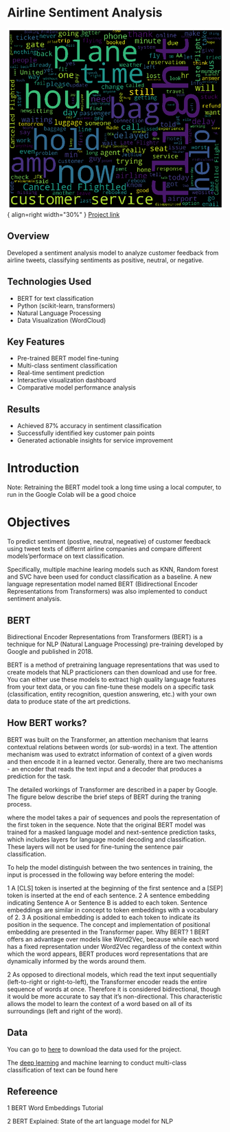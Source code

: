 # Airline Sentiment Analysis

![Word Cloud](../../img/word_cloud_tweet.png){ align=right width="30%" }
[Project link](https://github.com/tankwin08/Sentimental-analysis-of-reviewers-feedback-using-BERT-vs-Machien-learning)

## Overview
Developed a sentiment analysis model to analyze customer feedback from airline tweets, classifying sentiments as positive, neutral, or negative.

## Technologies Used
- BERT for text classification
- Python (scikit-learn, transformers)
- Natural Language Processing
- Data Visualization (WordCloud)

## Key Features
- Pre-trained BERT model fine-tuning
- Multi-class sentiment classification
- Real-time sentiment prediction
- Interactive visualization dashboard
- Comparative model performance analysis

## Results
- Achieved 87% accuracy in sentiment classification
- Successfully identified key customer pain points
- Generated actionable insights for service improvement


# Introduction
Note: Retraining the BERT model took a long time using a local computer, to run in the Google Colab will be a good choice

# Objectives
To predict sentiment (postive, neutral, negeative) of customer feedback using tweet texts of differnt airline companies and compare different models’performace on text classification.

Specifically, multiple machine learing models such as KNN, Random forest and SVC have been used for conduct classification as a baseline. A new language representation model named BERT (Bidirectional Encoder Representations from Transformers) was also implemented to conduct sentiment analysis.

## BERT
Bidirectional Encoder Representations from Transformers (BERT) is a technique for NLP (Natural Language Processing) pre-training developed by Google and published in 2018.

BERT is a method of pretraining language representations that was used to create models that NLP practicioners can then download and use for free. You can either use these models to extract high quality language features from your text data, or you can fine-tune these models on a specific task (classification, entity recognition, question answering, etc.) with your own data to produce state of the art predictions.

## How BERT works?
BERT was built on the Transformer, an attention mechanism that learns contextual relations between words (or sub-words) in a text. The attention mechanism was used to extratct information of context of a given words and then encode it in a learned vector. Generally, there are two mechanisms - an encoder that reads the text input and a decoder that produces a prediction for the task.

The detailed workings of Transformer are described in a paper by Google. The figure below describe the brief steps of BERT during the traning process.



where the model takes a pair of sequences and pools the representation of the first token in the sequence. Note that the original BERT model was trained for a masked language model and next-sentence prediction tasks, which includes layers for language model decoding and classification. These layers will not be used for fine-tuning the sentence pair classification.

To help the model distinguish between the two sentences in training, the input is processed in the following way before entering the model:

1 A [CLS] token is inserted at the beginning of the first sentence and a [SEP] token is inserted at the end of each sentence.
2 A sentence embedding indicating Sentence A or Sentence B is added to each token. Sentence embeddings are similar in concept to token embeddings with a vocabulary of 2.
3 A positional embedding is added to each token to indicate its position in the sequence. The concept and implementation of positional embedding are presented in the Transformer paper.
Why BERT?
1 BERT offers an advantage over models like Word2Vec, because while each word has a fixed representation under Word2Vec regardless of the context within which the word appears, BERT produces word representations that are dynamically informed by the words around them.

2 As opposed to directional models, which read the text input sequentially (left-to-right or right-to-left), the Transformer encoder reads the entire sequence of words at once. Therefore it is considered bidirectional, though it would be more accurate to say that it’s non-directional. This characteristic allows the model to learn the context of a word based on all of its surroundings (left and right of the word).

## Data
You can go to [here](https://www.kaggle.com/datasets/crowdflower/twitter-airline-sentiment) to download the data used for the project.

The [deep learning](https://www.kaggle.com/code/bertcarremans/deep-learning-for-sentiment-analysis) and machine learning to conduct multi-class classification of text can be found here

## Refereence

1 BERT Word Embeddings Tutorial

2 BERT Explained: State of the art language model for NLP

